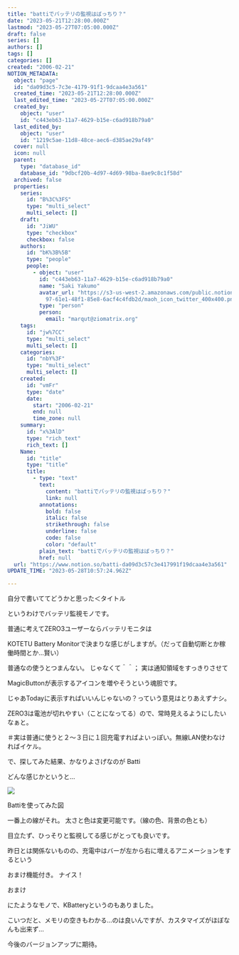 ```yaml
---
title: "battiでバッテリの監視はばっちり？"
date: "2023-05-21T12:28:00.000Z"
lastmod: "2023-05-27T07:05:00.000Z"
draft: false
series: []
authors: []
tags: []
categories: []
created: "2006-02-21"
NOTION_METADATA:
  object: "page"
  id: "da09d3c5-7c3e-4179-91f1-9dcaa4e3a561"
  created_time: "2023-05-21T12:28:00.000Z"
  last_edited_time: "2023-05-27T07:05:00.000Z"
  created_by:
    object: "user"
    id: "c443eb63-11a7-4629-b15e-c6ad918b79a0"
  last_edited_by:
    object: "user"
    id: "1219c5ae-11d8-48ce-aec6-d385ae29af49"
  cover: null
  icon: null
  parent:
    type: "database_id"
    database_id: "9dbcf20b-4d97-4d69-98ba-8ae9c8c1f58d"
  archived: false
  properties:
    series:
      id: "B%3C%3FS"
      type: "multi_select"
      multi_select: []
    draft:
      id: "JiWU"
      type: "checkbox"
      checkbox: false
    authors:
      id: "bK%3B%5B"
      type: "people"
      people:
        - object: "user"
          id: "c443eb63-11a7-4629-b15e-c6ad918b79a0"
          name: "Saki Yakumo"
          avatar_url: "https://s3-us-west-2.amazonaws.com/public.notion-static.com/3ad1c4\
            97-61e1-48f1-85e8-6acf4c4fdb2d/maoh_icon_twitter_400x400.png"
          type: "person"
          person:
            email: "marqut@ziomatrix.org"
    tags:
      id: "jw%7CC"
      type: "multi_select"
      multi_select: []
    categories:
      id: "nbY%3F"
      type: "multi_select"
      multi_select: []
    created:
      id: "vmFr"
      type: "date"
      date:
        start: "2006-02-21"
        end: null
        time_zone: null
    summary:
      id: "x%3AlD"
      type: "rich_text"
      rich_text: []
    Name:
      id: "title"
      type: "title"
      title:
        - type: "text"
          text:
            content: "battiでバッテリの監視はばっちり？"
            link: null
          annotations:
            bold: false
            italic: false
            strikethrough: false
            underline: false
            code: false
            color: "default"
          plain_text: "battiでバッテリの監視はばっちり？"
          href: null
  url: "https://www.notion.so/batti-da09d3c57c3e417991f19dcaa4e3a561"
UPDATE_TIME: "2023-05-28T10:57:24.962Z"

---
```

<link rel="stylesheet" href="https://cdn.jsdelivr.net/npm/katex@0.16.2/dist/katex.min.css" integrity="sha384-bYdxxUwYipFNohQlHt0bjN/LCpueqWz13HufFEV1SUatKs1cm4L6fFgCi1jT643X" crossorigin="anonymous">


自分で書いててどうかと思った＜タイトル


というわけでバッテリ監視モノです。


普通に考えてZERO3ユーザーならバッテリモニタは


KOTETU Battery Monitorで決まりな感じがしますが。（だって自動切断とか稼働時間とか…賢い）


普通なの使うとつまんない。 じゃなくて＾＾； 実は通知領域をすっきりさせて


MagicButtonが表示するアイコンを増やそうという魂胆です。


じゃあTodayに表示すればいいんじゃないの？っていう意見はとりあえずナシ。


ZERO3は電池が切れやすい（ことになってる）ので、常時見えるようにしたいなぁと。


＃実は普通に使うと２～３日に１回充電すればよいっぽい。無線LAN使わなければイケル。


で、探してみた結果、かなりよさげなのが Batti


どんな感じかというと…


![](//www.ziomatrix.org/wp-content/uploads/2006/02/SCRN00021.thumbnail.jpg)


Battiを使ってみた図


一番上の線がそれ。 太さと色は変更可能です。（線の色、背景の色とも）


目立たず、ひっそりと監視してる感じがとっても良いです。


昨日とは関係ないものの、充電中はバーが左から右に増えるアニメーションをするという


おまけ機能付き。 ナイス！


おまけ


にたようなモノで、KBatteryというのもありました。


こいつだと、メモリの空きもわかる…のは良いんですが、カスタマイズがほぼなんも出来ず…


今後のバージョンアップに期待。

